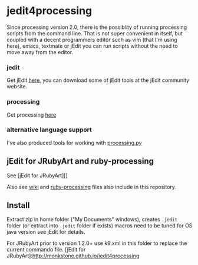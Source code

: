 # jedit4processing #

Since processing version 2.0, there is the possiblity of running processing scripts from the command line. That is not super convenient in itself, but coupled with a decent programmers editor such as vim (that I'm using here), emacs, textmate or jEdit you can run scripts without the need to move away from the editor.

### jedit ###
Get jEdit [here](http://www.jedit.org/), you can download some of jEdit tools at the jEdit community website.

### processing ###

Get processing [here](http://processing.org/)

### alternative language support ###

I've also produced tools for working with [processing.py](https://github.com/monkstone/processing.py-examples)

## jEdit for JRubyArt and ruby-processing

See [jEdit for JRubyArt][] 

Also see [wiki](https://github.com/monkstone/jedit4processing/wiki/Setting-up-for-JRubyArt) and [ruby-processing](https://github.com/jashkenas/ruby-processing/wiki/Other-Resources) files also include in this repository.

## Install ##

Extract zip in home folder ("My Documents" windows), creates `.jedit` folder (or extract into `.jedit` folder if exists) macros need to be tuned for OS java version see jEdit for details.

For JRubyArt prior to version 1.2.0+ use k9.xml in this folder to replace the current commando file.
[jEdit for JRubyArt]:http://monkstone.github.io/jedit4processing


